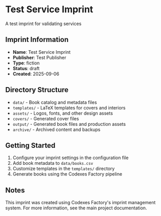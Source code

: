 # Test Service Imprint

A test imprint for validating services

## Imprint Information

- **Name**: Test Service Imprint
- **Publisher**: Test Publisher
- **Type**: fiction
- **Status**: draft
- **Created**: 2025-09-06

## Directory Structure

- `data/` - Book catalog and metadata files
- `templates/` - LaTeX templates for covers and interiors
- `assets/` - Logos, fonts, and other design assets
- `covers/` - Generated cover files
- `output/` - Generated book files and production assets
- `archive/` - Archived content and backups

## Getting Started

1. Configure your imprint settings in the configuration file
2. Add book metadata to `data/books.csv`
3. Customize templates in the `templates/` directory
4. Generate books using the Codexes Factory pipeline

## Notes

This imprint was created using Codexes Factory's imprint management system.
For more information, see the main project documentation.
